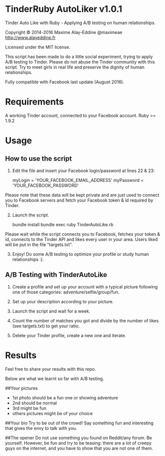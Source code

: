 # TinderRuby AutoLiker v1.0.1

Tinder Auto Like with Ruby - Applying A/B testing on human relationships.

Copyright © 2014-2016 Maxime Alay-Eddine @maximeae
http://www.alayeddine.fr

Licensed under the MIT license.

This script has been made to do a little social experiment, trying to apply A/B testing to Tinder.
Please do not abuse the Tinder community with this script. Try to meet girls in real life and preserve the dignity of human relationships.

Fully compatible with Facebook last update (August 2016).

# Requirements
A working Tinder account, connected to your Facebook account.
Ruby >= 1.9.2


# Usage

## How to use the script

1) Edit the file and insert your Facebook login/password at lines 22 & 23:

    myLogin = 'YOUR_FACEBOOK_EMAIL_ADDRESS'
    myPassword = 'YOUR_FACEBOOK_PASSWORD'

Please note that these data will be kept private and are just used to connect you to Facebook servers and fetch your Facebook token & id required by Tinder.

2) Launch the script.

    bundle install
    bundle exec ruby TinderAutoLike.rb

Please wait while the script connects you to Facebook, fetches your token & id, connects to the Tinder API and likes every user in your area.
Users liked will be put in the file "targets.txt".

3) Enjoy! Do some A/B testing to optimize your profile or study human relationships :).

## A/B Testing with TinderAutoLike

1) Create a profile and set up your account with a typical picture following one of those categories: adventure/selfie/group/fun.

2) Set up your description according to your picture.

3) Launch the script and wait for a week.

4) Count the number of matches you got and divide by the number of likes (see targets.txt) to get your ratio.

5) Delete your Tinder profile, create a new one and iterate.

# Results

Feel free to share your results with this repo.

Below are what we learnt so far with A/B testing.

##Your pictures
* 1st photo should be a fun one or showing adventure
* 2nd should be normal
* 3rd might be fun
* others pictures might be of your choice

##Your bio
Try to be out of the crowd! Say something fun and interesting that gives the envy to talk with you.

##The opener
Do not use something you found on Reddit/any forum. Be yourself. However, be fun and try to be teasing: there are a lot of creepy guys on the internet, and you have to show that you are not one of them.
